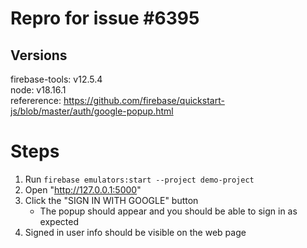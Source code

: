 # Repro for issue #6395

## Versions

firebase-tools: v12.5.4<br>
node: v18.16.1 <br>
refererence: https://github.com/firebase/quickstart-js/blob/master/auth/google-popup.html

# Steps

1. Run `firebase emulators:start --project demo-project`
2. Open "http://127.0.0.1:5000"
3. Click the "SIGN IN WITH GOOGLE" button
   - The popup should appear and you should be able to sign in as expected
4. Signed in user info should be visible on the web page
